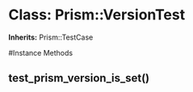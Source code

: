 # Class: Prism::VersionTest
**Inherits:** Prism::TestCase
    




#Instance Methods
## test_prism_version_is_set() [](#method-i-test_prism_version_is_set)

